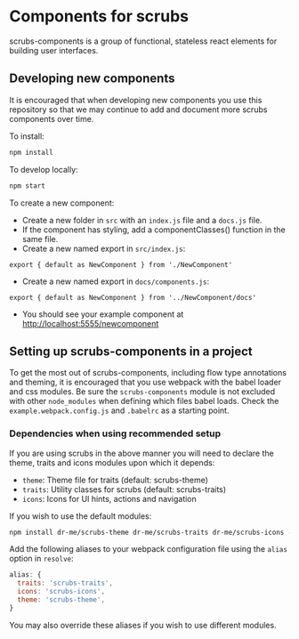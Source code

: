 # Components for scrubs
scrubs-components is a group of functional, stateless react elements for building user interfaces.

## Developing new components
It is encouraged that when developing new components you use this repository so that we may continue to add and document more scrubs components over time.

To install:
``` javascript
npm install
```

To develop locally:
``` javascript
npm start
```

To create a new component:
- Create a new folder in `src` with an `index.js` file and a `docs.js` file.
- If the component has styling, add a componentClasses() function in the same file.
- Create a new named export in `src/index.js`:
```
export { default as NewComponent } from './NewComponent'
```
- Create a new named export in `docs/components.js`:
```
export { default as NewComponent } from '../NewComponent/docs'
```
- You should see your example component at [http://localhost:5555/newcomponent](http://localhost:5555/newcomponent)

## Setting up scrubs-components in a project
To get the most out of scrubs-components, including flow type annotations and theming, it is encouraged that you use webpack with the babel loader and css modules. Be sure the `scrubs-components` module is not excluded with other `node_modules` when defining which files babel loads. Check the `example.webpack.config.js` and `.babelrc` as a starting point.

### Dependencies when using recommended setup
If you are using scrubs in the above manner you will need to declare the theme, traits and icons modules upon which it depends:
- `theme`: Theme file for traits (default: scrubs-theme)
- `traits`: Utility classes for scrubs (default: scrubs-traits)
- `icons`: Icons for UI hints, actions and navigation

If you wish to use the default modules:
```bash
npm install dr-me/scrubs-theme dr-me/scrubs-traits dr-me/scrubs-icons --save-dev
```

Add the following aliases to your webpack configuration file using the `alias` option in `resolve`:
```javascript
alias: {
  traits: 'scrubs-traits',
  icons: 'scrubs-icons',
  theme: 'scrubs-theme',
}
```
You may also override these aliases if you wish to use different modules.

